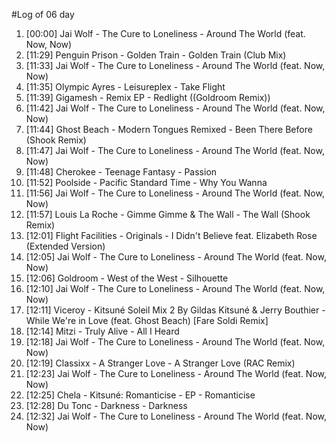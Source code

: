 #Log of 06 day

1. [00:00] Jai Wolf - The Cure to Loneliness - Around The World (feat. Now, Now)
1. [11:29] Penguin Prison - Golden Train - Golden Train (Club Mix)
1. [11:33] Jai Wolf - The Cure to Loneliness - Around The World (feat. Now, Now)
1. [11:35] Olympic Ayres - Leisureplex - Take Flight
1. [11:39] Gigamesh - Remix EP - Redlight ((Goldroom Remix))
1. [11:42] Jai Wolf - The Cure to Loneliness - Around The World (feat. Now, Now)
1. [11:44] Ghost Beach - Modern Tongues Remixed - Been There Before (Shook Remix)
1. [11:47] Jai Wolf - The Cure to Loneliness - Around The World (feat. Now, Now)
1. [11:48] Cherokee - Teenage Fantasy - Passion
1. [11:52] Poolside - Pacific Standard Time - Why You Wanna
1. [11:56] Jai Wolf - The Cure to Loneliness - Around The World (feat. Now, Now)
1. [11:57] Louis La Roche - Gimme Gimme & The Wall - The Wall (Shook Remix)
1. [12:01] Flight Facilities - Originals - I Didn't Believe feat. Elizabeth Rose (Extended Version)
1. [12:05] Jai Wolf - The Cure to Loneliness - Around The World (feat. Now, Now)
1. [12:06] Goldroom - West of the West - Silhouette
1. [12:10] Jai Wolf - The Cure to Loneliness - Around The World (feat. Now, Now)
1. [12:11] Viceroy - Kitsuné Soleil Mix 2 By Gildas Kitsuné & Jerry Bouthier - While We're in Love (feat. Ghost Beach) [Fare Soldi Remix]
1. [12:14] Mitzi - Truly Alive - All I Heard
1. [12:18] Jai Wolf - The Cure to Loneliness - Around The World (feat. Now, Now)
1. [12:19] Classixx - A Stranger Love - A Stranger Love (RAC Remix)
1. [12:23] Jai Wolf - The Cure to Loneliness - Around The World (feat. Now, Now)
1. [12:25] Chela - Kitsuné: Romanticise - EP - Romanticise
1. [12:28] Du Tonc - Darkness - Darkness
1. [12:32] Jai Wolf - The Cure to Loneliness - Around The World (feat. Now, Now)
